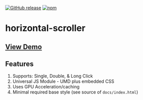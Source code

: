 [![GitHub release](https://img.shields.io/github/release/justsml/horizontal-scroller.svg?maxAge=2592000)]()
[![npm](https://img.shields.io/npm/dt/horizontal-scroller.svg?maxAge=2592000)]()

# horizontal-scroller

## [View Demo](http://www.danlevy.net/horizontal-scroller/)

## Features

1. Supports: Single, Double, & Long Click
1. Universal JS Module - UMD plus embedded CSS
1. Uses GPU Acceleration/caching
1. Minimal required base style (see source of `docs/index.html`)



